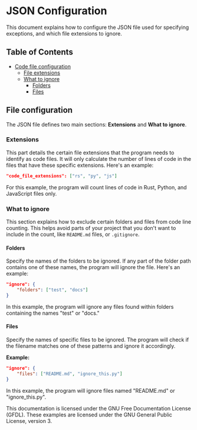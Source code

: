 # JSON Configuration

This document explains how to configure the JSON file used for specifying exceptions, and which file extensions to ignore.

## Table of Contents

  - [Code file configuration](#file-configuration)
      - [File extensions](#extensions)
      - [What to ignore](#what-to-ignore)
          - [Folders](#folders)
          - [Files](#files)

## File configuration

The JSON file defines two main sections: **Extensions** and **What to ignore**.

### Extensions

This part details the certain file extensions that the program needs to identify as code files. It will only calculate the number of lines of code in the files that have these specific extensions.
Here's an example:

``` json
"code_file_extensions": ["rs", "py", "js"]
```

For this example, the program will count lines of code in Rust, Python, and JavaScript files only.

### What to ignore

This section explains how to exclude certain folders and files from code line counting. This helps avoid parts of your project that you don't want to include in the count, like `README.md` files, or `.gitignore`.

#### Folders

Specify the names of the folders to be ignored. If any part of the folder path contains one of these names, the program will ignore the file.
Here's an example:

``` json
"ignore": {
    "folders": ["test", "docs"]
}
```

In this example, the program will ignore any files found within folders containing the names "test" or "docs."

#### Files

Specify the names of specific files to be ignored. The program will check if the filename matches one of these patterns and ignore it accordingly.

**Example:**

``` json
"ignore": {
    "files": ["README.md", "ignore_this.py"]
}
```

In this example, the program will ignore files named "README.md" or "ignore\_this.py".

This documentation is licensed under the GNU Free Documentation License (GFDL). These examples are licensed under the GNU General Public License, version 3.
